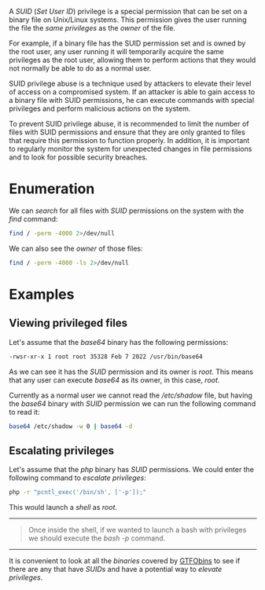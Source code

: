 A *SUID* (*Set User ID*) privilege is a special permission that can be set on a binary file on Unix/Linux systems. This permission gives the user running the file the *same privileges* as the *owner* of the file.

For example, if a binary file has the SUID permission set and is owned by the root user, any user running it will temporarily acquire the same privileges as the root user, allowing them to perform actions that they would not normally be able to do as a normal user.

SUID privilege abuse is a technique used by attackers to elevate their level of access on a compromised system. If an attacker is able to gain access to a binary file with SUID permissions, he can execute commands with special privileges and perform malicious actions on the system.

To prevent SUID privilege abuse, it is recommended to limit the number of files with SUID permissions and ensure that they are only granted to files that require this permission to function properly. In addition, it is important to regularly monitor the system for unexpected changes in file permissions and to look for possible security breaches.

# Enumeration

We can *search* for all files with *SUID* permissions on the system with the *find* command:

```bash
find / -perm -4000 2>/dev/null
```

We can also see the *owner* of those files:

```bash
find / -perm -4000 -ls 2>/dev/null
```

# Examples

## Viewing privileged files

Let's assume that the *base64* binary has the following permissions:

```bash
-rwsr-xr-x 1 root root 35328 Feb 7 2022 /usr/bin/base64
```

As we can see it has the *SUID* permission and its owner is *root*. This means that any user can execute *base64* as its owner, in this case, *root*.

Currently as a normal user we cannot read the */etc/shadow* file, but having the *base64* binary with *SUID* permission we can run the following command to read it:

```bash
base64 /etc/shadow -w 0 | base64 -d
```

## Escalating privileges

Let's assume that the *php* binary has *SUID* permissions. We could enter the following command to *escalate privileges*:

```bash
php -r "pcntl_exec('/bin/sh', ['-p']);"
```

This would launch a *shell* as *root*.

----
> Once inside the shell, if we wanted to launch a bash with privileges we should execute the *bash -p* command.
----

It is convenient to look at all the *binaries* covered by [GTFObins](https://gtfobins.github.io/) to see if there are any that have *SUIDs* and have a potential way to *elevate privileges*.